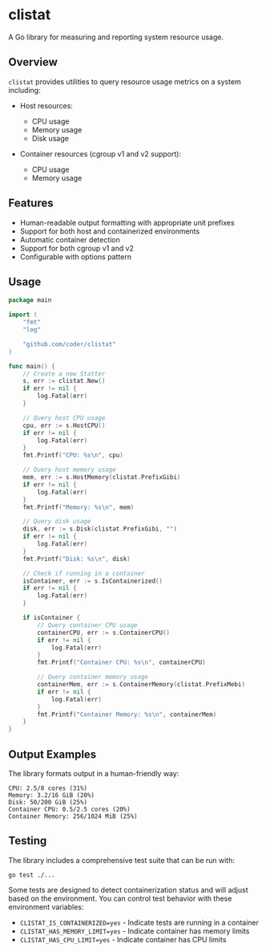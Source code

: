 # clistat

A Go library for measuring and reporting system resource usage.

## Overview

`clistat` provides utilities to query resource usage metrics on a system including:

- Host resources:
  - CPU usage
  - Memory usage
  - Disk usage

- Container resources (cgroup v1 and v2 support):
  - CPU usage
  - Memory usage

## Features

- Human-readable output formatting with appropriate unit prefixes
- Support for both host and containerized environments
- Automatic container detection
- Support for both cgroup v1 and v2
- Configurable with options pattern

## Usage

```go
package main

import (
	"fmt"
	"log"

	"github.com/coder/clistat"
)

func main() {
	// Create a new Statter
	s, err := clistat.New()
	if err != nil {
		log.Fatal(err)
	}

	// Query host CPU usage
	cpu, err := s.HostCPU()
	if err != nil {
		log.Fatal(err)
	}
	fmt.Printf("CPU: %s\n", cpu)

	// Query host memory usage
	mem, err := s.HostMemory(clistat.PrefixGibi)
	if err != nil {
		log.Fatal(err)
	}
	fmt.Printf("Memory: %s\n", mem)

	// Query disk usage
	disk, err := s.Disk(clistat.PrefixGibi, "")
	if err != nil {
		log.Fatal(err)
	}
	fmt.Printf("Disk: %s\n", disk)

	// Check if running in a container
	isContainer, err := s.IsContainerized()
	if err != nil {
		log.Fatal(err)
	}

	if isContainer {
		// Query container CPU usage
		containerCPU, err := s.ContainerCPU()
		if err != nil {
			log.Fatal(err)
		}
		fmt.Printf("Container CPU: %s\n", containerCPU)

		// Query container memory usage
		containerMem, err := s.ContainerMemory(clistat.PrefixMebi)
		if err != nil {
			log.Fatal(err)
		}
		fmt.Printf("Container Memory: %s\n", containerMem)
	}
}
```

## Output Examples

The library formats output in a human-friendly way:

```
CPU: 2.5/8 cores (31%)
Memory: 3.2/16 GiB (20%)
Disk: 50/200 GiB (25%)
Container CPU: 0.5/2.5 cores (20%)
Container Memory: 256/1024 MiB (25%)
```

## Testing

The library includes a comprehensive test suite that can be run with:

```
go test ./...
```

Some tests are designed to detect containerization status and will adjust based on the environment. You can control test behavior with these environment variables:

- `CLISTAT_IS_CONTAINERIZED=yes` - Indicate tests are running in a container
- `CLISTAT_HAS_MEMORY_LIMIT=yes` - Indicate container has memory limits
- `CLISTAT_HAS_CPU_LIMIT=yes` - Indicate container has CPU limits
